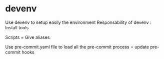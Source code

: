 # devenv

Use devenv to setup easily the environment
Responsability of devenv :
Install tools

Scripts = Give aliases

Use pre-commit.yaml file to load all the pre-commit
process = update pre-commit hooks
